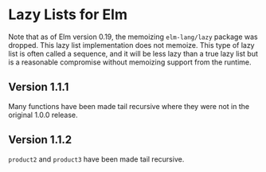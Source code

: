# Lazy Lists for Elm

Note that as of Elm version 0.19, the memoizing `elm-lang/lazy` package
was dropped. This lazy list implementation does not memoize. This type of lazy
list is often called a sequence, and it will be less lazy than a true lazy list
but is a reasonable compromise without memoizing support from the runtime.

## Version 1.1.1

Many functions have been made tail recursive where they 
were not in the original 1.0.0 release.

## Version 1.1.2

`product2` and `product3` have been made tail recursive.

